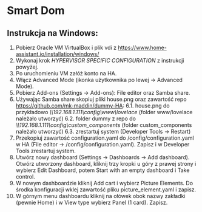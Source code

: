 # Smart Dom

## Instrukcja na Windows:
1. Pobierz Oracle VM VirtualBox i plik vdi z https://www.home-assistant.io/installation/windows/ 
2. Wykonaj krok *HYPERVISOR SPECIFIC CONFIGURATION* z instrukcji powyżej.
3. Po uruchomieniu VM załóż konto na HA.
4. Włącz Advanced Mode (ikonka użytkownika po lewej -> Advanced Mode).
5. Pobierz Add-ons (Settings -> Add-ons): File editor oraz Samba share.
6. Używając Samba share skopiuj pliki house.png oraz zawartość repo https://github.com/mk-maddin/dummy-HA:
6.1. house.png do przykładowo *\\\192.168.1.111\config\www\lovelace* (folder www/lovelace należało utworzyć)
6.2. folder dummy z repo do *\\\192.168.1.111\config\custom_components* (folder custom_components należało utworzyć)
6.3. zrestartuj system (Developer Tools -> Restart)
7. Przekopiuj zawartość configuration.yaml do /config/configuration.yaml w HA (File editor -> /config/configuration.yaml). Zapisz i w Developer Tools zrestartuj system.
8. Utwórz nowy dashboard (Settings -> Dashboards -> Add dashboard). Otwórz utworzony dashboard, kliknij trzy kropki u góry z prawej strony i wybierz Edit Dashboard, potem Start with an empty dashboard i Take control.
9. W nowym dashboardzie kliknij Add cart i wybierz Picture Elements. Do środka konfiguracji wklej zawartość pliku picture_element.yaml i zapisz.
10. W górnym menu dashboardu kliknij na ołówek obok nazwy zakładki (pewnie Home) i w View type wybierz Panel (1 card). Zapisz.
